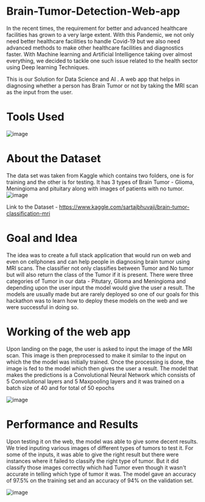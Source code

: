 # Brain-Tumor-Detection-Web-app
In the recent times, the requirement for better and advanced healthcare facilities has grown to a very large extent. With this Pandemic, we not only need better healthcare facilities to handle Covid-19 but we also need advanced methods to make other healthcare facilities and diagnostics faster. With Machine learning and Artificial Intelligence taking over almost everything, we decided to tackle one such issue related to the health sector using Deep learning Techniques.

This is our Solution for Data Science and AI . A web app that helps in diagnosing whether a person has Brain Tumor or not by taking the MRI scan as the input from the user.


# Tools Used
![image](https://user-images.githubusercontent.com/87629978/162562795-575c41ed-0922-48c7-85aa-6bc2c9c01dce.png)

# About the Dataset
The data set was taken from Kaggle which contains two folders, one is for training and the other is for testing. It has 3 types of Brain Tumor - Glioma, Meningioma and pituitary along with images of patients with no tumor.
![image](https://user-images.githubusercontent.com/87629978/162562813-6e948f64-71af-4486-8813-17c2908a703a.png)

Link to the Dataset - https://www.kaggle.com/sartajbhuvaji/brain-tumor-classification-mri

# Goal and Idea
The idea was to create a full stack application that would run on web and even on cellphones and can help people in diagnosing brain tumor using MRI scans. The classifier not only classifies between Tumor and No tumor but will also return the class of the Tumor if it is present. There were three categories of Tumor in our data - Pitutary, Glioma and Meningioma and depending upon the user input the model would give the user a result. The models are usually made but are rarely deployed so one of our goals for this hackathon was to learn how to deploy these models on the web and we were successful in doing so.

# Working of the web app
Upon landing on the page, the user is asked to input the image of the MRI scan. This image is then preprocessed to make it similar to the input on which the the model was initially trained. Once the processing is done, the image is fed to the model which then gives the user a result. The model that makes the predictions is a Convolutional Neural Network which consists of 5 Convolutional layers and 5 Maxpooling layers and it was trained on a batch size of 40 and for total of 50 epochs

![image](https://user-images.githubusercontent.com/87629978/162562848-de819b23-3ee6-4f65-a5d0-f808e6347c4f.png)

# Performance and Results
Upon testing it on the web, the model was able to give some decent results. We tried inputing various images of different types of tumors to test it. For some of the inputs, it was able to give the right result but there were instances where it failed to classify the right type of tumor. But it did classify those images correctly which had Tumor even though it wasn't accurate in telling which type of tumor it was. The model gave an accuracy of 97.5% on the training set and an accuracy of 94% on the validation set.

![image](https://user-images.githubusercontent.com/87629978/162562865-0981e28c-3f57-4ee0-8b5f-be5a87677055.png)


